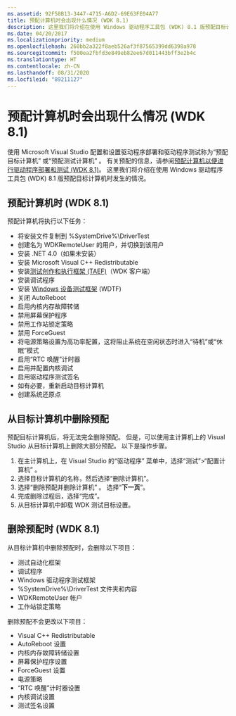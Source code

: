 ```yaml
---
ms.assetid: 92F58B13-3447-4715-A6D2-69E63FE04A77
title: 预配计算机时会出现什么情况 (WDK 8.1)
description: 这里我们将介绍在使用 Windows 驱动程序工具包 (WDK) 8.1 版预配目标计算机时发生的情况。
ms.date: 04/20/2017
ms.localizationpriority: medium
ms.openlocfilehash: 260bb2a322f8aeb526af3f87565399dd6398a978
ms.sourcegitcommit: f500ea2fbfd3e849eb82ee67d011443bff3e2b4c
ms.translationtype: HT
ms.contentlocale: zh-CN
ms.lasthandoff: 08/31/2020
ms.locfileid: "89211127"
---
```

# <a name="what-happens-when-you-provision-a-computer-wdk-81"></a>预配计算机时会出现什么情况 (WDK 8.1)

使用 Microsoft Visual Studio 配置和设置驱动程序部署和驱动程序测试称为“预配目标计算机”  或“预配测试计算机”  。 有关预配的信息，请参阅[预配计算机以便进行驱动程序部署和测试 (WDK 8.1)](../gettingstarted/provision-a-target-computer-wdk-8-1.md)。 这里我们将介绍在使用 Windows 驱动程序工具包 (WDK) 8.1 版预配目标计算机时发生的情况。

## <a name="span-idwhen_you_provision_a_computer_wdk_8_0spanspan-idwhen_you_provision_a_computer_wdk_8_0spanwhen-you-provision-a-computer-wdk-81"></a><span id="when_you_provision_a_computer_wdk_8_0"></span><span id="WHEN_YOU_PROVISION_A_COMPUTER_WDK_8_0"></span>预配计算机时 (WDK 8.1)


预配计算机将执行以下任务：

-   将安装文件复制到 %SystemDrive%\\DriverTest
-   创建名为 WDKRemoteUser 的用户，并切换到该用户
-   安装 .NET 4.0（如果未安装）
-   安装 Microsoft Visual C++ Redistributable
-   安装[测试创作和执行框架 (TAEF)](../taef/index.md)（WDK 客户端）
-   安装调试程序
-   安装 [Windows 设备测试框架](../wdtf/index.md) (WDTF)
-   关闭 AutoReboot
-   启用内核内存故障转储
-   禁用屏幕保护程序
-   禁用工作站锁定策略
-   禁用 ForceGuest
-   将电源策略设置为高功率配置，这将阻止系统在空闲状态时进入“待机”或“休眠”模式
-   启用“RTC 唤醒”计时器
-   启用并配置内核调试
-   启用驱动程序测试签名
-   如有必要，重新启动目标计算机
-   创建系统还原点

## <a name="span-idremoving_provisioning_from_the_target_computerspanspan-idremoving_provisioning_from_the_target_computerspanspan-idremoving_provisioning_from_the_target_computerspanremoving-provisioning-from-the-target-computer"></a><span id="Removing_provisioning_from_the_target_computer"></span><span id="removing_provisioning_from_the_target_computer"></span><span id="REMOVING_PROVISIONING_FROM_THE_TARGET_COMPUTER"></span>从目标计算机中删除预配


预配目标计算机后，将无法完全删除预配。 但是，可以使用主计算机上的 Visual Studio 从目标计算机上删除大部分预配。 以下是操作步骤。

1.  在主计算机上，在 Visual Studio 的“驱动程序”  菜单中，选择“测试”&gt;“配置计算机”  。
2.  选择目标计算机的名称，然后选择“删除计算机”。
3.  选择“删除预配并删除计算机”  。 选择“**下一页**”。
4.  完成删除过程后，选择“完成”。
5.  从目标计算机中卸载 WDK 测试目标设置。

## <a name="span-idwhen_you_remove_provisioning__wdk_81_spanspan-idwhen_you_remove_provisioning__wdk_81_spanwhen-you-remove-provisioning-wdk-81"></a><span id="when_you_remove_provisioning__wdk_8.1_"></span><span id="WHEN_YOU_REMOVE_PROVISIONING__WDK_8.1_"></span>删除预配时 (WDK 8.1)


从目标计算机中删除预配时，会删除以下项目：

-   测试自动化框架
-   调试程序
-   Windows 驱动程序测试框架
-   %SystemDrive%\\DriverTest 文件夹和内容
-   WDKRemoteUser 帐户
-   工作站锁定策略

删除预配不会更改以下项目：

-   Visual C++ Redistributable
-   AutoReboot 设置
-   内核内存故障转储设置
-   屏幕保护程序设置
-   ForceGuest 设置
-   电源策略
-   “RTC 唤醒”计时器设置
-   内核调试设置
-   测试签名设置

 


